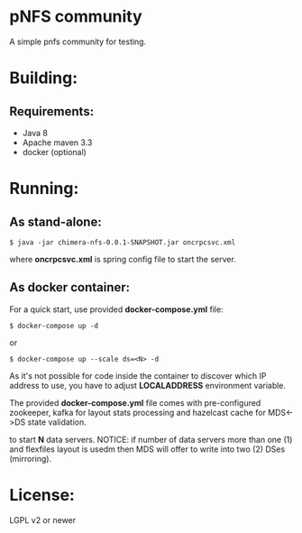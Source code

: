 pNFS community
==============

A simple pnfs community for testing.


Building:
=========

Requirements:
-------------

  - Java 8
  - Apache maven 3.3
  - docker (optional)


Running:
========

As stand-alone:
---------------

```
$ java -jar chimera-nfs-0.0.1-SNAPSHOT.jar oncrpcsvc.xml
```

where **oncrpcsvc.xml** is spring config file to start the server.


As docker container:
--------------------

For a quick start, use provided **docker-compose.yml** file:

```
$ docker-compose up -d
```

or

```
$ docker-compose up --scale ds=<N> -d
```

As it's not possible for code inside the container to discover which IP address to use,
you have to adjust **LOCALADDRESS** environment variable.

The provided **docker-compose.yml** file comes with pre-configured zookeeper, kafka for
layout stats processing and hazelcast cache for MDS<->DS state validation.

to start **N** data servers. NOTICE: if number of data servers more than one (1)
and flexfiles layout is usedm then MDS will offer to write into two (2) DSes (mirroring).

License:
========
LGPL v2 or newer
